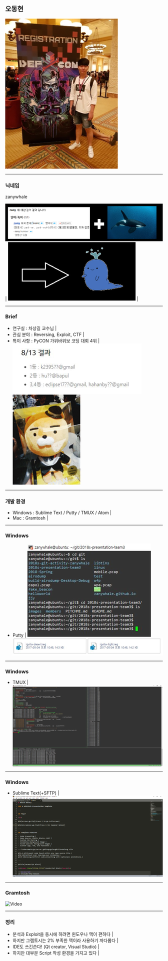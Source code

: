 ## 오동현 

![Logo](images/donghyeon.jpeg)

---

### 닉네임

zanywhale

![Logo](images/zany.png) |
![Logo](images/whale.png) |

---

### Brief

- 연구실 : 차상길 교수님 |
- 관심 분야 : Reversing, Exploit, CTF |
- 특이 사항 : PyCON 가위바위보 코딩 대회 4위 |
![Logo](images/coding.png)
![Logo](images/lion.png)

---

### 개발 환경

- Windows : Sublime Text / Putty / TMUX / Atom |
- Mac : Gramtosh |

---

### Windows

- Putty |
![Logo](images/putty.jpg)
![Logo](images/putty_setting.jpg)

---

### Windows

- TMUX |
![Logo](images/tmux.jpg)

---

### Windows

- Sublime Text(+SFTP) |
![Logo](images/sublime.png)

---

### Gramtosh

![Video](https://www.youtube.com/embed/brZ0-EEW0KE)

---

### 정리

- 분석과 Exploit을 동시에 하려면 윈도우나 맥이 편하다 |
- 하지만 그램토시는 2% 부족한 맥이라 사용하기 까다롭다 |
- IDE도 쓰긴쓴다! (Qt creator, Visual Studio) |
- 하지만 대부분 Script 작성 환경을 가지고 있다 |
